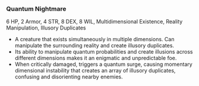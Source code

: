 ### Quantum Nightmare
6 HP, 2 Armor, 4 STR, 8 DEX, 8 WIL, Multidimensional Existence, Reality Manipulation, Illusory Duplicates

- A creature that exists simultaneously in multiple dimensions. Can manipulate the surrounding reality and create illusory duplicates.
- Its ability to manipulate quantum probabilities and create illusions across different dimensions makes it an enigmatic and unpredictable foe.
- When critically damaged, triggers a quantum surge, causing momentary dimensional instability that creates an array of illusory duplicates, confusing and disorienting nearby enemies.

